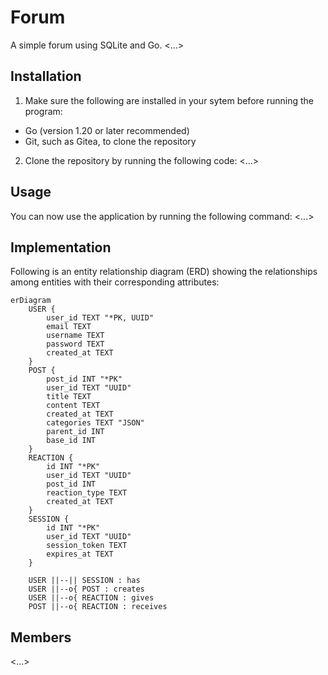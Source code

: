 # Forum

A simple forum using SQLite and Go.
<...>

<!-- ### Installing gcc on Windows


Here's a good tutorial:
https://code.visualstudio.com/docs/cpp/config-mingw
 -->

## Installation

1. Make sure the following are installed in your sytem before running the program:
- Go (version 1.20 or later recommended)
- Git, such as Gitea, to clone the repository

2. Clone the repository by running the following code:
<...>

## Usage

You can now use the application by running the following command:
<...>

## Implementation

Following is an entity relationship diagram (ERD) showing the relationships among entities with their corresponding attributes:

```mermaid
erDiagram
    USER {
        user_id TEXT "*PK, UUID"
        email TEXT
        username TEXT
        password TEXT
        created_at TEXT
    }
    POST {
        post_id INT "*PK"
        user_id TEXT "UUID"
        title TEXT
        content TEXT
        created_at TEXT
        categories TEXT "JSON"
        parent_id INT
        base_id INT
    }
    REACTION {
        id INT "*PK"
        user_id TEXT "UUID"
        post_id INT
        reaction_type TEXT
        created_at TEXT
    }
    SESSION {
        id INT "*PK"
        user_id TEXT "UUID"
        session_token TEXT
        expires_at TEXT
    }

    USER ||--|| SESSION : has
    USER ||--o{ POST : creates
    USER ||--o{ REACTION : gives
    POST ||--o{ REACTION : receives

```

## Members
<...>